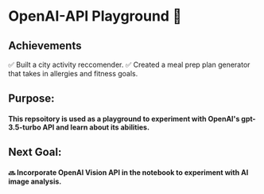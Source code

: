 # OpenAI-API Playground 📕

## Achievements
✅ Built a city activity reccomender.
✅ Created a meal prep plan generator that takes in allergies and fitness goals.

## Purpose:
#### This repsoitory is used as a playground to experiment with OpenAI's gpt-3.5-turbo API and learn about its abilities. 

## Next Goal:
#### 🔜 Incorporate OpenAI Vision API in the notebook to experiment with AI image analysis. 
